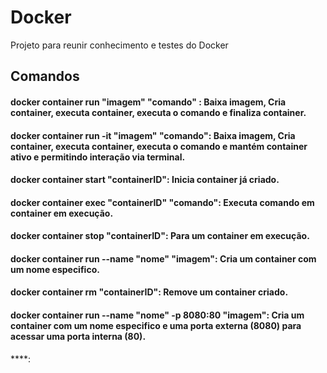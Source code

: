 # Docker
Projeto para reunir conhecimento e testes do Docker


## Comandos

#### docker container run  "imagem"  "comando" : Baixa imagem, Cria container, executa container, executa o comando e finaliza container.
  
#### docker container run -it "imagem" "comando": Baixa imagem, Cria container, executa container, executa o comando e mantém container ativo e permitindo interação via terminal.
  
#### docker container start "containerID": Inicia container já criado.
  
#### docker container exec "containerID" "comando": Executa comando em container em execução.
  
#### docker container stop "containerID": Para um container em execução.

#### docker container run --name "nome" "imagem": Cria um container com um nome especifico.
  
#### docker container rm "containerID": Remove um container criado.

#### docker container run --name "nome" -p 8080:80 "imagem": Cria um container com um nome especifico e uma porta externa (8080) para acessar uma porta interna (80).
  
****:
